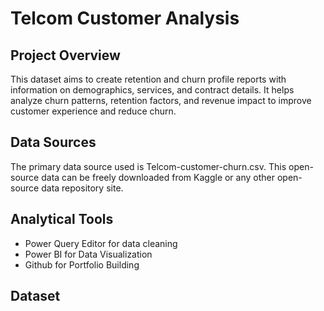 # Telcom Customer Analysis

## Project Overview

This dataset aims to create retention and churn profile reports with information on demographics, services, and contract details. It helps analyze churn patterns, retention factors, and revenue impact to improve customer experience and reduce churn.

## Data Sources
The primary data source used is Telcom-customer-churn.csv. This open-source data can be freely downloaded from Kaggle or any other open-source data repository site.

## Analytical Tools
- Power Query Editor for data cleaning
- Power BI for Data Visualization
- Github for Portfolio Building

## Dataset
